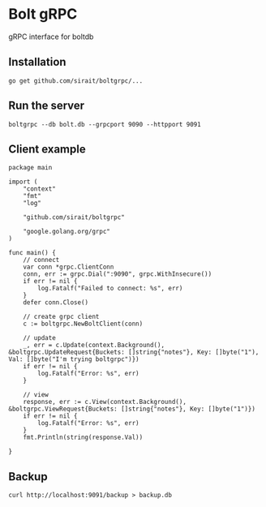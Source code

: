 # Bolt gRPC

gRPC interface for boltdb

## Installation

    go get github.com/sirait/boltgrpc/...

## Run the server

    boltgrpc --db bolt.db --grpcport 9090 --httpport 9091

## Client example

```
package main

import (
	"context"
	"fmt"
	"log"

	"github.com/sirait/boltgrpc"

	"google.golang.org/grpc"
)

func main() {
	// connect
	var conn *grpc.ClientConn
	conn, err := grpc.Dial(":9090", grpc.WithInsecure())
	if err != nil {
		log.Fatalf("Failed to connect: %s", err)
	}
	defer conn.Close()

	// create grpc client
	c := boltgrpc.NewBoltClient(conn)

	// update
	_, err = c.Update(context.Background(), &boltgrpc.UpdateRequest{Buckets: []string{"notes"}, Key: []byte("1"), Val: []byte("I'm trying boltgrpc")})
	if err != nil {
		log.Fatalf("Error: %s", err)
	}

	// view
	response, err := c.View(context.Background(), &boltgrpc.ViewRequest{Buckets: []string{"notes"}, Key: []byte("1")})
	if err != nil {
		log.Fatalf("Error: %s", err)
	}
	fmt.Println(string(response.Val))

}

```

## Backup

    curl http://localhost:9091/backup > backup.db

